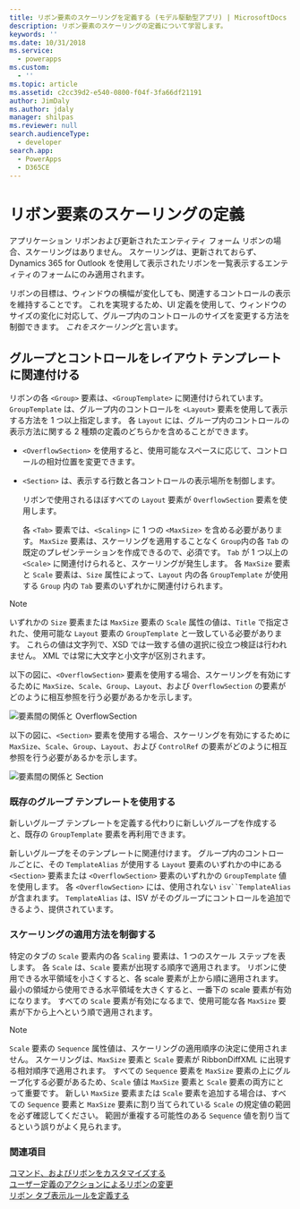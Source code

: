 ```yaml
---
title: リボン要素のスケーリングを定義する (モデル駆動型アプリ) | MicrosoftDocs
description: リボン要素のスケーリングの定義について学習します。
keywords: ''
ms.date: 10/31/2018
ms.service:
  - powerapps
ms.custom:
  - ''
ms.topic: article
ms.assetid: c2cc39d2-e540-0800-f04f-3fa66df21191
author: JimDaly
ms.author: jdaly
manager: shilpas
ms.reviewer: null
search.audienceType:
  - developer
search.app:
  - PowerApps
  - D365CE
---
```


# <a name="define-scaling-for-ribbon-elements"></a>リボン要素のスケーリングの定義

<!-- https://docs.microsoft.com/en-us/dynamics365/customer-engagement/developer/customize-dev/define-scaling-ribbon-elements -->

アプリケーション リボンおよび更新されたエンティティ フォーム リボンの場合、スケーリングはありません。 スケーリングは、更新されておらず、Dynamics 365 for Outlook を使用して表示されたリボンを一覧表示するエンティティのフォームにのみ適用されます。  
  
 リボンの目標は、ウィンドウの横幅が変化しても、関連するコントロールの表示を維持することです。 これを実現するため、UI 定義を使用して、ウィンドウのサイズの変化に対応して、グループ内のコントロールのサイズを変更する方法を制御できます。 *これをスケーリング*と言います。  
  
## <a name="associate-groups-and-controls-to-layout-templates"></a>グループとコントロールをレイアウト テンプレートに関連付ける  
 リボンの各 `<Group>` 要素は、`<GroupTemplate>` に関連付けられています。 `GroupTemplate` は、グループ内のコントロールを `<Layout>` 要素を使用して表示する方法を 1 つ以上指定します。 各 `Layout` には、グループ内のコントロールの表示方法に関する 2 種類の定義のどちらかを含めることができます。  
  
- `<OverflowSection>` を使用すると、使用可能なスペースに応じて、コントロールの相対位置を変更できます。  
  
- `<Section>` は、表示する行数と各コントロールの表示場所を制御します。  
  
  リボンで使用されるほぼすべての `Layout` 要素が `OverflowSection` 要素を使用します。  
  
  各 `<Tab>` 要素では、`<Scaling>` に 1 つの `<MaxSize>` を含める必要があります。 `MaxSize` 要素は、スケーリングを適用することなく `Group`内の各 `Tab` の既定のプレゼンテーションを作成できるので、必須です。 `Tab` が 1 つ以上の `<Scale>` に関連付けられると、スケーリングが発生します。 各 `MaxSize` 要素と `Scale` 要素は、`Size` 属性によって、`Layout` 内の各 `GroupTemplate` が使用する `Group` 内の `Tab` 要素のいずれかに関連付けられます。  
  
> [!NOTE]
>  いずれかの `Size` 要素または `MaxSize` 要素の `Scale` 属性の値は、`Title` で指定された、使用可能な `Layout` 要素の `GroupTemplate` と一致している必要があります。 これらの値は文字列で、XSD では一致する値の選択に役立つ検証は行われません。 XML では常に大文字と小文字が区別されます。  
  
 以下の図に、`<OverflowSection>` 要素を使用する場合、スケーリングを有効にするために `MaxSize`、`Scale`、`Group`、`Layout`、および `OverflowSection` の要素がどのように相互参照を行う必要があるかを示します。  
  
 ![要素間の関係と OverflowSection](media/ribbon-ui-definition.png "要素間の関係と OverflowSection")  
  
 以下の図に、`<Section>` 要素を使用する場合、スケーリングを有効にするために `MaxSize`、`Scale`、`Group`、`Layout`、および `ControlRef` の要素がどのように相互参照を行う必要があるかを示します。  
  
 ![要素間の関係と Section](media/ui-definition.png "要素間の関係と Section") 
  
### <a name="use-existing-group-templates"></a>既存のグループ テンプレートを使用する  
 新しいグループ テンプレートを定義する代わりに新しいグループを作成すると、既存の `GroupTemplate` 要素を再利用できます。  
  
 新しいグループをそのテンプレートに関連付けます。 グループ内のコントロールごとに、その `TemplateAlias` が使用する `Layout` 要素のいずれかの中にある `<Section>` 要素または `<OverflowSection>` 要素のいずれかの `GroupTemplate` 値を使用します。 各 `<OverflowSection>` には、使用されない `isv``TemplateAlias` が含まれます。 `TemplateAlias` は、ISV がそのグループにコントロールを追加できるよう、提供されています。  
  
### <a name="control-how-scaling-is-applied"></a>スケーリングの適用方法を制御する  
 特定のタブの `Scale` 要素内の各 `Scaling` 要素は、1 つのスケール ステップを表します。 各 `Scale` は、`Scale` 要素が出現する順序で適用されます。 リボンに使用できる水平領域を小さくすると、各 scale 要素が上から順に適用されます。 最小の領域から使用できる水平領域を大きくすると、一番下の scale 要素が有効になります。 すべての `Scale` 要素が有効になるまで、使用可能な各 `MaxSize` 要素が下から上へという順で適用されます。  
  
> [!NOTE]
>  `Scale` 要素の `Sequence` 属性値は、スケーリングの適用順序の決定に使用されません。 スケーリングは、`MaxSize` 要素と `Scale` 要素が RibbonDiffXML に出現する相対順序で適用されます。 すべての `Sequence` 要素を `MaxSize` 要素の上にグループ化する必要があるため、`Scale` 値は `MaxSize` 要素と `Scale` 要素の両方にとって重要です。 新しい `MaxSize` 要素または `Scale` 要素を追加する場合は、すべての `Sequence` 要素と `MaxSize` 要素に割り当てられている `Scale` の規定値の範囲を必ず確認してください。 範囲が重複する可能性のある `Sequence` 値を割り当てるという誤りがよく見られます。  
  
### <a name="see-also"></a>関連項目  
 [コマンド、およびリボンをカスタマイズする](customize-commands-ribbon.md)   
 [ユーザー定義のアクションによるリボンの変更](define-custom-actions-modify-ribbon.md)   
 [リボン タブ表示ルールを定義する](define-ribbon-tab-display-rules.md)
